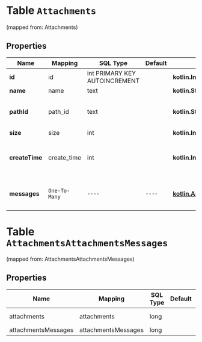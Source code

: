 
# Table `Attachments` 
(mapped from: Attachments)

## Properties
Name | Mapping | SQL Type | Default | Type | Description | Notes
---- | ------- | -------- | ------- | ---- | ----------- | -----
**id** | id | int PRIMARY KEY AUTOINCREMENT |  | **kotlin.Int** | The unique ID for the attachment.  |  [optional]
**name** | name | text |  | **kotlin.String** | Name of the uploaded file.  |  [optional]
**pathId** | path_id | text |  | **kotlin.String** | A representation of the path of the file within the repository of user-uploaded files.  If the &#x60;path_id&#x60; of a file is &#x60;{realm_id}/ab/cdef/temp_file.py&#x60;, its URL will be: &#x60;{server_url}/user_uploads/{realm_id}/ab/cdef/temp_file.py&#x60;.  |  [optional]
**size** | size | int |  | **kotlin.Int** | Size of the file in bytes.  |  [optional]
**createTime** | create_time | int |  | **kotlin.Int** | Time when the attachment was uploaded as a UNIX timestamp multiplied by 1000 (matching the format of getTime() in JavaScript).  **Changes**: Changed in Zulip 2.2 (feature level 22).  This field was previously a floating point number.  |  [optional]
**messages** | `One-To-Many` | `----` | `----`  | [**kotlin.Array&lt;AttachmentsMessages&gt;**](AttachmentsMessages.md) | Contains basic details on any Zulip messages that have been sent referencing this [uploaded file](/api/upload-file). This includes messages sent by any user in the Zulip organization who sent a message containing a link to the uploaded file.  |  [optional]







# **Table `AttachmentsAttachmentsMessages`**
(mapped from: AttachmentsAttachmentsMessages)

## Properties
Name | Mapping | SQL Type | Default | Type | Description | Notes
---- | ------- | -------- | ------- | ---- | ----------- | -----
attachments | attachments | long | | kotlin.Long | Primary Key | *one*
attachmentsMessages | attachmentsMessages | long | | kotlin.Long | Foreign Key | *many*



